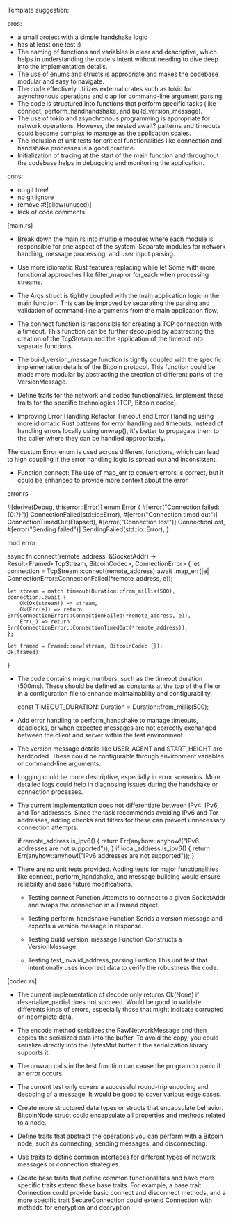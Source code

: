 Template suggestion:

pros:
- a small project with a simple handshake logic
- has at least one test :)
- The naming of functions and variables is clear and descriptive, which helps in understanding the code's intent without needing to dive deep into the implementation details.
- The use of enums and structs is appropriate and makes the codebase modular and easy to navigate.
- The code effectively utilizes external crates such as tokio for asynchronous operations and clap for command-line argument parsing.
- The code is structured into functions that perform specific tasks (like connect, perform_handhandshake, and build_version_message).
- The use of tokio and asynchronous programming is appropriate for network operations. However, the nested await? patterns and timeouts could become complex to manage as the application scales. 
- The inclusion of unit tests for critical functionalities like connection and handshake processes is a good practice.
- Initialization of tracing at the start of the main function and throughout the codebase helps in debugging and monitoring the application.

cons:
- no git tree!
- no git ignore
- remove #![allow(unused)]
- lack of code comments
  
[main.rs]
- Break down the main.rs into multiple modules where each module is responsible for one aspect of the system. Separate modules for network handling, message processing, and user input parsing.
  
- Use more idiomatic Rust features replacing while let Some with more functional approaches like filter_map or for_each when processing streams.

- The Args struct is tightly coupled with the main application logic in the main function. This can be improved by separating the parsing and validation of command-line arguments from the main application flow.

- The connect function is responsible for creating a TCP connection with a timeout. This function can be further decoupled by abstracting the creation of the TcpStream and the application of the timeout into separate functions.

- The build_version_message function is tightly coupled with the specific implementation details of the Bitcoin protocol. This function could be made more modular by abstracting the creation of different parts of the VersionMessage.

- Define traits for the network and codec functionalities. Implement these traits for the specific technologies (TCP, Bitcoin codec). 

- Improving Error Handling
Refactor Timeout and Error Handling using more idiomatic Rust patterns for error handling and timeouts. Instead of handling errors locally using unwrap(), it's better to propagate them to the caller where they can be handled appropriately. 

The custom Error enum is used across different functions, which can lead to high coupling if the error handling logic is spread out and inconsistent.

- Function connect:
The use of map_err to convert errors is correct, but it could be enhanced to provide more context about the error.

error.rs

#[derive(Debug, thiserror::Error)]
enum Error {
    #[error("Connection failed: {0:?}")]
    ConnectionFailed(std::io::Error),
    #[error("Connection timed out")]
    ConnectionTimedOut(Elapsed),
    #[error("Connection lost")]
    ConnectionLost,
    #[error("Sending failed")]
    SendingFailed(std::io::Error),
}


mod error

async fn connect(remote_address: &SocketAddr) -> Result<Framed<TcpStream, BitcoinCodec>, ConnectionError> {
    let connection = TcpStream::connect(remote_address).await
        .map_err(|e| ConnectionError::ConnectionFailed(*remote_address, e));

    let stream = match timeout(Duration::from_millis(500), connection).await {
        Ok(Ok(stream)) => stream,
        Ok(Err(e)) => return Err(ConnectionError::ConnectionFailed(*remote_address, e)),
        Err(_) => return Err(ConnectionError::ConnectionTimedOut(*remote_address)),
    };

    let framed = Framed::new(stream, BitcoinCodec {});
    Ok(framed)
}

- The code contains magic numbers, such as the timeout duration (500ms). 
These should be defined as constants at the top of the file or in a configuration file to enhance maintainability and configurability.

   const TIMEOUT_DURATION: Duration = Duration::from_millis(500);

- Add error handling to perform_handshake to manage timeouts, deadlocks, or when expected messages are not correctly exchanged between the client and server within the test environment.

- The version message details like USER_AGENT and START_HEIGHT are hardcoded. These could be configurable through environment variables or command-line arguments.

- Logging could be more descriptive, especially in error scenarios. More detailed logs could help in diagnosing issues during the handshake or connection processes.

- The current implementation does not differentiate between IPv4, IPv6, and Tor addresses. Since the task recommends avoiding IPv6 and Tor addresses, adding checks and filters for these can prevent unnecessary connection attempts.

    if remote_address.is_ipv6() {
        return Err(anyhow::anyhow!("IPv6 addresses are not supported"));
    }
    if local_address.is_ipv6() {
        return Err(anyhow::anyhow!("IPv6 addresses are not supported"));
    }

- There are no unit tests provided. Adding tests for major functionalities like connect, perform_handshake, and message building would ensure reliability and ease future modifications.

  + Testing connect Function
  Attempts to connect to a given SocketAddr and wraps the connection in a Framed object.

  + Testing perform_handshake Function
  Sends a version message and expects a version message in response.

  + Testing build_version_message Function
  Constructs a VersionMessage. 

  + Testing test_invalid_address_parsing Funtion
  This unit test that intentionally uses incorrect data to verify the robustness the code.

[codec.rs]
- The current implementation of decode only returns Ok(None) if deserialize_partial does not succeed. Would be good to validate differents kinds of errors, especially those that might indicate corrupted or incomplete data.

- The encode method serializes the RawNetworkMessage and then copies the serialized data into the buffer. To avoid the copy, you could serialize directly into the BytesMut buffer if the serialization library supports it. 

- The unwrap calls in the test function can cause the program to panic if an error occurs.

- The current test only covers a successful round-trip encoding and decoding of a message. It would be good to cover various edge cases.

- Create more structured data types or structs that encapsulate behavior. BitcoinNode struct could encapsulate all properties and methods related to a node.

- Define traits that abstract the operations you can perform with a Bitcoin node, such as connecting, sending messages, and disconnecting.

- Use traits to define common interfaces for different types of network messages or connection strategies.

- Create base traits that define common functionalities and have more specific traits extend these base traits. For example, a base trait Connection could provide basic connect and disconnect methods, and a more specific trait SecureConnection could extend Connection with methods for encryption and decryption.

